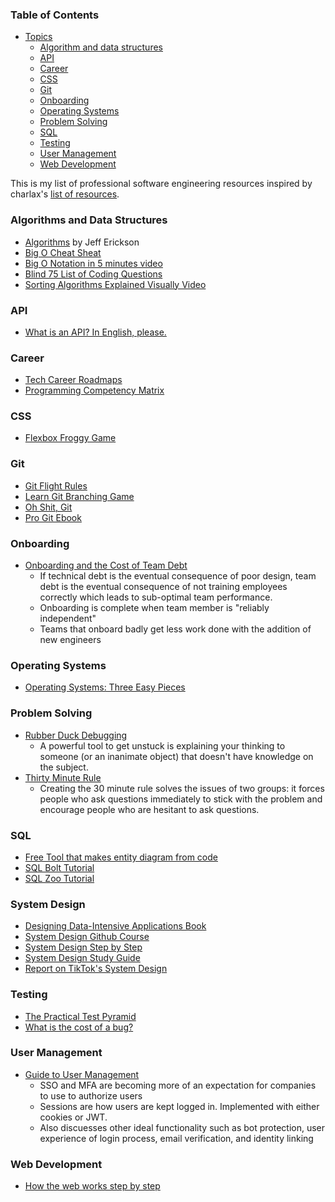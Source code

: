 ### Table of Contents

  - [Topics](#topics)
    - [Algorithm and data structures](#algorithm-and-data-structures)
    - [API](#api-design--development)
    - [Career](#Career)
    - [CSS](#CSS)
    - [Git](#Git)
    - [Onboarding](#Onboarding)
    - [Operating Systems](#Operating-Systems)
    - [Problem Solving](#Problem-Solving)
    - [SQL](#SQL)
    - [Testing](#Testing)
    - [User Management](#User-Management)
    - [Web Development](#Web-Development)

This is my list of professional software engineering resources inspired by charlax's [list of resources](https://github.com/charlax/professional-programming).

### Algorithms and Data Structures
- [Algorithms](http://jeffe.cs.illinois.edu/teaching/algorithms/) by Jeff Erickson
- [Big O Cheat Sheat](https://www.bigocheatsheet.com)
- [Big O Notation in 5 minutes video](https://www.youtube.com/watch?v=__vX2sjlpXU)
- [Blind 75 List of Coding Questions](https://leetcode.com/discuss/general-discussion/460599/blind-75-leetcode-questions)
- [Sorting Algorithms Explained Visually Video](https://www.youtube.com/watch?v=RfXt_qHDEPw)

### API

- [What is an API? In English, please.](https://www.freecodecamp.org/news/what-is-an-api-in-english-please-b880a3214a82/)

### Career

- [Tech Career Roadmaps](https://roadmap.sh)
- [Programming Competency Matrix](https://www.sijinjoseph.com/programmer-competency-matrix/)
  
### CSS
- [Flexbox Froggy Game](https://flexboxfroggy.com/)

### Git
- [Git Flight Rules](https://github.com/k88hudson/git-flight-rules)
- [Learn Git Branching Game](https://learngitbranching.js.org/?locale=en_US)
- [Oh Shit, Git](https://ohshitgit.com)
- [Pro Git Ebook](https://git-scm.com/book/en/v2)

### Onboarding

- [Onboarding and the Cost of Team Debt](https://www.kateheddleston.com/blog/onboarding-and-the-cost-of-team-debt)
  - If technical debt is the eventual consequence of poor design, team debt is the eventual consequence of not training employees correctly which leads to sub-optimal team performance.
  - Onboarding is complete when team member is "reliably independent"
  - Teams that onboard badly get less work done with the addition of new engineers

### Operating Systems
- [Operating Systems: Three Easy Pieces](https://pages.cs.wisc.edu/~remzi/OSTEP/)
  

### Problem Solving

- [Rubber Duck Debugging](https://rubberduckdebugging.com/)
  - A powerful tool to get unstuck is explaining your thinking to someone (or an inanimate object) that doesn't have knowledge on the subject.
- [Thirty Minute Rule](https://daniel.feldroy.com/posts/thirty-minute-rule)
  - Creating the 30 minute rule solves the issues of two groups: it forces people who ask questions immediately to stick with the problem and encourage people who are hesitant to ask questions.

### SQL

- [Free Tool that makes entity diagram from code](https://dbdiagram.io/home)
- [SQL Bolt Tutorial](https://sqlbolt.com)
- [SQL Zoo Tutorial](https://sqlzoo.net/wiki/SQL_Tutorial)

### System Design

- [Designing Data-Intensive Applications Book](https://www.amazon.com/Designing-Data-Intensive-Applications-Reliable-Maintainable/dp/1449373321)
- [System Design Github Course](https://github.com/karanpratapsingh/system-design?tab=readme-ov-file)
- [System Design Step by Step](https://gist.github.com/vasanthk/485d1c25737e8e72759f)
- [System Design Study Guide](https://docs.google.com/document/d/1KfyhNgojjp-0fyBFqqV7jaGErPGFfo1BgnuN9_yDIkk)
- [Report on TikTok's System Design](https://arxiv.org/pdf/2209.07663.pdf)

### Testing

- [The Practical Test Pyramid](https://martinfowler.com/articles/practical-test-pyramid.html)
- [What is the cost of a bug?](https://azevedorafaela.com/2018/04/27/what-is-the-cost-of-a-bug/)

### User Management
- [Guide to User Management](https://workos.com/blog/the-developers-guide-to-user-management/?utm_source=quastor&utm_medium=newsletter&utm_campaign=q12024)
  - SSO and MFA are becoming more of an expectation for companies to use to authorize users
  - Sessions are how users are kept logged in. Implemented with either cookies or JWT.
  - Also discuesses other ideal functionality such as bot protection, user experience of login process, email verification, and identity linking 

### Web Development
- [How the web works step by step](https://github.com/vasanthk/how-web-works)